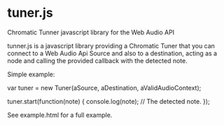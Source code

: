 tuner.js
=====

Chromatic Tunner javascript library for the Web Audio API

tunner.js is a javascript library providing a Chromatic Tuner that you can connect to a Web Audio Api Source and 
also to a destination, acting as a node and calling the provided callback with the detected note.

Simple example:

var tuner = new Tuner(aSource, aDestination, aValidAudioContext);

tuner.start(function(note) {
  console.log(note); // The detected note.
});

See example.html for a full example.
